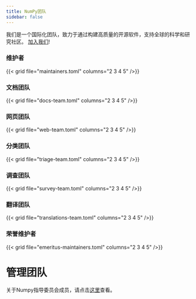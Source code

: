 ```yaml
---
title: NumPy团队
sidebar: false
---
```


我们是一个国际化团队，致力于通过构建高质量的开源软件，支持全球的科学和研究社区。
[加入我们](/contribute)!

### 维护者

{{< grid file="maintainers.toml" columns="2 3 4 5" />}}

### 文档团队

{{< grid file="docs-team.toml" columns="2 3 4 5" />}}

### 网页团队

{{< grid file="web-team.toml" columns="2 3 4 5" />}}

### 分类团队

{{< grid file="triage-team.toml" columns="2 3 4 5" />}}

### 调查团队

{{< grid file="survey-team.toml" columns="2 3 4 5" />}}

### 翻译团队

{{< grid file="translations-team.toml" columns="2 3 4 5" />}}

### 荣誉维护者

{{< grid file="emeritus-maintainers.toml" columns="2 3 4 5" />}}

# 管理团队

关于Numpy指导委员会成员，请点击[这里](https://numpy.org/about/)查看。
